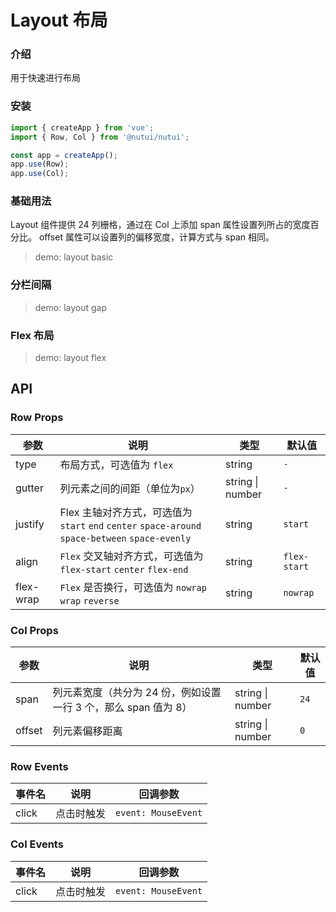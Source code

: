 # Layout 布局

### 介绍

用于快速进行布局

### 安装

```js
import { createApp } from 'vue';
import { Row, Col } from '@nutui/nutui';

const app = createApp();
app.use(Row);
app.use(Col);
```

### 基础用法

Layout 组件提供 24 列栅格，通过在 Col 上添加 span 属性设置列所占的宽度百分比。 offset 属性可以设置列的偏移宽度，计算方式与 span 相同。

> demo: layout basic

### 分栏间隔

> demo: layout gap

### Flex 布局

> demo: layout flex

## API

### Row Props

| 参数 | 说明 | 类型 | 默认值 |
| --- | --- | --- | --- |
| type | 布局方式，可选值为 `flex` | string | `-` |
| gutter | 列元素之间的间距（单位为`px`） | string \| number | `-` |
| justify | Flex 主轴对齐方式，可选值为 `start` `end` `center` `space-around` `space-between` `space-evenly` | string | `start` |
| align | `Flex` 交叉轴对齐方式，可选值为 `flex-start` `center` `flex-end` | string | `flex-start` |
| flex-wrap | `Flex` 是否换行，可选值为 `nowrap` `wrap` `reverse` | string | `nowrap` |

### Col Props

| 参数 | 说明 | 类型 | 默认值 |
| --- | --- | --- | --- |
| span | 列元素宽度（共分为 24 份，例如设置一行 3 个，那么 span 值为 8） | string \| number | `24` |
| offset | 列元素偏移距离 | string \| number | `0` |

### Row Events

| 事件名 | 说明 | 回调参数 |
| --- | --- | --- |
| click | 点击时触发 | `event: MouseEvent` |

### Col Events

| 事件名 | 说明 | 回调参数 |
| --- | --- | --- |
| click | 点击时触发 | `event: MouseEvent` |

